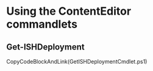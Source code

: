 # Using the ContentEditor commandlets

##  Get-ISHDeployment
CopyCodeBlockAndLink(GetISHDeploymentCmdlet.ps1)